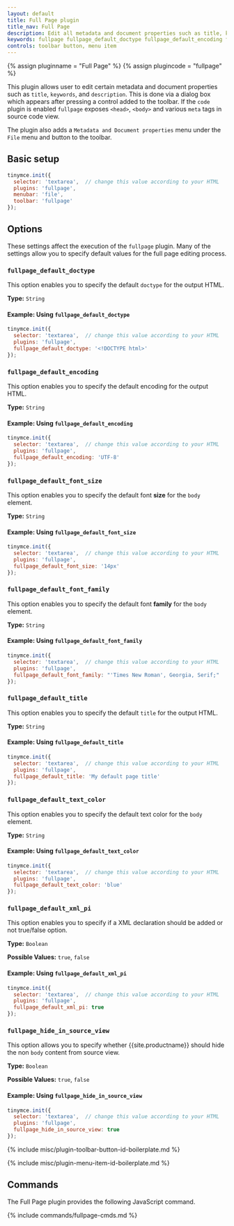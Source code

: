 ```yaml
---
layout: default
title: Full Page plugin
title_nav: Full Page
description: Edit all metadata and document properties such as title, keywords and description.
keywords: fullpage fullpage_default_doctype fullpage_default_encoding fullpage_default_font_size fullpage_default_font_family fullpage_default_title fullpage_default_text_color fullpage_default_xml_pi fullpage_hide_in_source_view
controls: toolbar button, menu item
---
```


{% assign pluginname = "Full Page" %}
{% assign plugincode = "fullpage" %}

This plugin allows user to edit certain metadata and document properties such as `title`, `keywords`, and `description`. This is done via a dialog box which appears after pressing a control added to the toolbar. If the `code` plugin is enabled `fullpage` exposes `<head>`, `<body>` and various `meta` tags in source code view.

The plugin also adds a `Metadata and Document properties` menu under the `File` menu and button to the toolbar.

## Basic setup

```js
tinymce.init({
  selector: 'textarea',  // change this value according to your HTML
  plugins: 'fullpage',
  menubar: 'file',
  toolbar: 'fullpage'
});
```

## Options

These settings affect the execution of the `fullpage` plugin. Many of the settings allow you to specify default values for the full page editing process.

### `fullpage_default_doctype`

This option enables you to specify the default `doctype` for the output HTML.

**Type:** `String`

#### Example: Using `fullpage_default_doctype`

```js
tinymce.init({
  selector: 'textarea',  // change this value according to your HTML
  plugins: 'fullpage',
  fullpage_default_doctype: '<!DOCTYPE html>'
});
```

### `fullpage_default_encoding`

This option enables you to specify the default encoding for the output HTML.

**Type:** `String`

#### Example: Using `fullpage_default_encoding`

```js
tinymce.init({
  selector: 'textarea',  // change this value according to your HTML
  plugins: 'fullpage',
  fullpage_default_encoding: 'UTF-8'
});
```

### `fullpage_default_font_size`

This option enables you to specify the default font **size** for the `body` element.

**Type:** `String`

#### Example: Using `fullpage_default_font_size`

```js
tinymce.init({
  selector: 'textarea',  // change this value according to your HTML
  plugins: 'fullpage',
  fullpage_default_font_size: '14px'
});
```

### `fullpage_default_font_family`

This option enables you to specify the default font **family** for the `body` element.

**Type:** `String`

#### Example: Using `fullpage_default_font_family`

```js
tinymce.init({
  selector: 'textarea',  // change this value according to your HTML
  plugins: 'fullpage',
  fullpage_default_font_family: "'Times New Roman', Georgia, Serif;"
});
```

### `fullpage_default_title`

This option enables you to specify the default `title` for the output HTML.

**Type:** `String`

#### Example: Using `fullpage_default_title`

```js
tinymce.init({
  selector: 'textarea',  // change this value according to your HTML
  plugins: 'fullpage',
  fullpage_default_title: 'My default page title'
});
```

### `fullpage_default_text_color`

This option enables you to specify the default text color for the `body` element.

**Type:** `String`

#### Example: Using `fullpage_default_text_color`

```js
tinymce.init({
  selector: 'textarea',  // change this value according to your HTML
  plugins: 'fullpage',
  fullpage_default_text_color: 'blue'
});
```

### `fullpage_default_xml_pi`

This option enables you to specify if a XML declaration should be added or not true/false option.

**Type:** `Boolean`

**Possible Values:** `true`, `false`

#### Example: Using `fullpage_default_xml_pi`

```js
tinymce.init({
  selector: 'textarea',  // change this value according to your HTML
  plugins: 'fullpage',
  fullpage_default_xml_pi: true
});
```

### `fullpage_hide_in_source_view`

This option allows you to specify whether {{site.productname}} should hide the non `body` content from source view.

**Type:** `Boolean`

**Possible Values:** `true`, `false`

#### Example: Using `fullpage_hide_in_source_view`

```js
tinymce.init({
  selector: 'textarea',  // change this value according to your HTML
  plugins: 'fullpage',
  fullpage_hide_in_source_view: true
});
```

{% include misc/plugin-toolbar-button-id-boilerplate.md %}

{% include misc/plugin-menu-item-id-boilerplate.md %}

## Commands

The Full Page plugin provides the following JavaScript command.

{% include commands/fullpage-cmds.md %}
